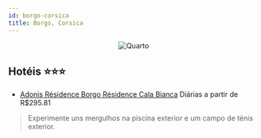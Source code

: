 ```yaml
---
id: borgo-corsica
title: Borgo, Corsica
---
```


<center><img src="https://i.travelapi.com/hotels/2000000/1380000/1374400/1374310/01528aaa_z.jpg" alt="Quarto" /></center>


## Hotéis ⭐️⭐️⭐️

-    [Adonis Résidence Borgo Résidence Cala Bianca](https://www.hurb.com/aud/https://www.hurb.com/hoteis/borgo/adonis-residence-borgo-residence-cala-bianca-JNP-JP001942?cmp=18055) Diárias a partir de R$295.81
   > Experimente uns mergulhos na piscina exterior e um campo de ténis exterior.

